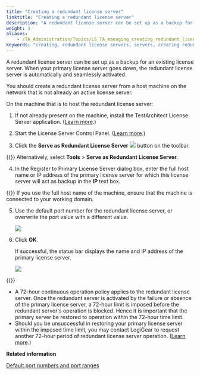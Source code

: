 ```yaml
--- 
title: "Creating a redundant license server"
linktitle: "Creating a redundant license server"
description: "A redundant license server can be set up as a backup for an existing license server. When your primary license server goes down, the redundant license server is automatically and seamlessly activated."
weight: 3
aliases: 
    - /TA_Administration/Topics/LS_TA_managing_creating_redundant_license.html
keywords: "creating, redundant license servers, servers, creating redundant, licenses, creating redundant servers"
---
```


A redundant license server can be set up as a backup for an existing license server. When your primary license server goes down, the redundant license server is automatically and seamlessly activated.

You should create a redundant license server from a host machine on the network that is not already an active license server.

On the machine that is to host the redundant license server:

1.  If not already present on the machine, install the TestArchitect License Server application. \([Learn more](/TA_InstallationGuide/DITA_source/Topics/inst_LS.html).\)

2.  Start the License Server Control Panel. \([Learn more](/TA_Administration/Topics/LS_TA_managing_start_stop.html).\)

3.  Click the **Serve as Redundant License Server** ![](/images/TA_Administration/Images/admin_icn_Redundant_License_server.png) button on the toolbar.

{{<note>}} Alternatively, select **Tools** \> **Serve as Redundant License Server**.

4.  In the Register to Primary License Server dialog box, enter the full host name or IP address of the primary license server for which this license server will act as backup in the **IP** text box.

{{<note>}} If you use the full host name of the machine, ensure that the machine is connected to your working domain.

5.  Use the default port number for the redundant license server, or overwrite the port value with a different value.

    ![](/images/TA_Administration/Images/adm_configure_RLS.png)

6.  Click **OK**.

    If successful, the status bar displays the name and IP address of the primary license server.

    ![](/images/TA_Administration/Images/Redundant_LS.png)


{{<remember>}}

-   A 72-hour continuous operation policy applies to the redundant license server. Once the redundant server is activated by the failure or absence of the primary license server, a 72-hour limit is imposed before the redundant server's operation is blocked. Hence it is important that the primary server be restored to operation within the 72-hour time limit.
-   Should you be unsuccessful in restoring your primary license server within the imposed time limit, you may contact LogiGear to request another 72-hour period of redundant license server operation. \([Learn more](/TA_Administration/Topics/adm_unblocking_redundant_license_server.html).\)




**Related information**  


[Default port numbers and port ranges](/TA_Administration/Topics/adm_port_number_port_ranges.html)

